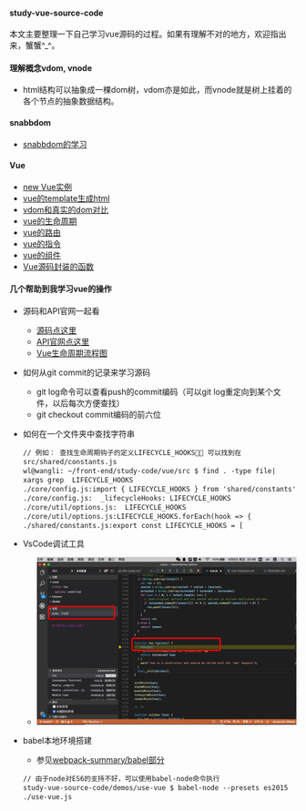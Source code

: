 #### study-vue-source-code
本文主要整理一下自己学习vue源码的过程。如果有理解不对的地方，欢迎指出来，蟹蟹^_^。
#### 理解概念vdom, vnode
* html结构可以抽象成一棵dom树，vdom亦是如此，而vnode就是树上挂着的各个节点的抽象数据结构。

#### snabbdom
* [snabbdom的学习](https://github.com/baoendemao/study-vue-source-code/tree/master/docs/snabbdom.md)

#### Vue
* [new Vue实例](https://github.com/baoendemao/study-vue-source-code/tree/master/docs/vue-instance.md)
* [vue的template生成html](https://github.com/baoendemao/study-vue-source-code/tree/master/docs/vue-template-html.md)
* [vdom和真实的dom对比](https://github.com/baoendemao/study-vue-source-code/tree/master/docs/vr-dom-compare.md)
* [vue的生命周期](https://github.com/baoendemao/study-vue-source-code/tree/master/docs/vue-life-cycle.md)
* [vue的路由](https://github.com/baoendemao/study-vue-source-code/tree/master/docs/vue-router.md)
* [vue的指令](https://github.com/baoendemao/study-vue-source-code/tree/master/docs/vue-directive.md)
* [vue的组件](https://github.com/baoendemao/study-vue-source-code/tree/master/docs/vue-component.md)
* [Vue源码封装的函数](https://github.com/baoendemao/study-vue-source-code/tree/master/docs/packaging-function.md)

#### 几个帮助到我学习vue的操作
* 源码和API官网一起看
    * [源码点这里](https://github.com/vuejs/vue)
    * [API官网点这里](https://cn.vuejs.org/v2/api/index.html)
    * [Vue生命周期流程图](https://github.com/baoendemao/study-vue-source-code/blob/master/images/lifecycle.png)
* 如何从git commit的记录来学习源码
    * git log命令可以查看push的commit编码（可以git log重定向到某个文件，以后每次方便查找）
    * git checkout commit编码的前六位
* 如何在一个文件夹中查找字符串

    ```
    // 例如： 查找生命周期钩子的定义LIFECYCLE_HOOKS， 可以找到在src/shared/constants.js
    wl@wangli: ~/front-end/study-code/vue/src $ find . -type file| xargs grep  LIFECYCLE_HOOKS
    ./core/config.js:import { LIFECYCLE_HOOKS } from 'shared/constants'
    ./core/config.js:  _lifecycleHooks: LIFECYCLE_HOOKS
    ./core/util/options.js:  LIFECYCLE_HOOKS
    ./core/util/options.js:LIFECYCLE_HOOKS.forEach(hook => {
    ./shared/constants.js:export const LIFECYCLE_HOOKS = [

    ```
* VsCode调试工具
    * ![avatar](https://github.com/baoendemao/study-vue-source-code/blob/master/images/vscode-debug-vue.jpeg)
* babel本地环境搭建
    * 参见[webpack-summary/babel部分](https://github.com/baoendemao/webpack-summary/tree/master/docs/babel.md)
    ```
    // 由于node对ES6的支持不好，可以使用babel-node命令执行
    study-vue-source-code/demos/use-vue $ babel-node --presets es2015   ./use-vue.js
    ```
